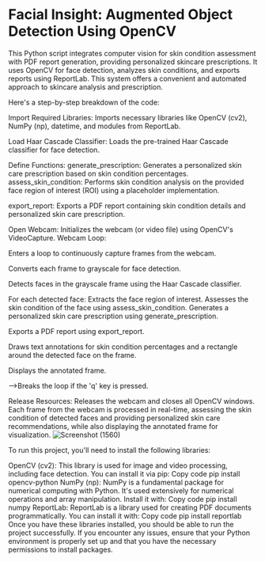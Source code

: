 # Facial Insight: Augmented Object Detection  Using OpenCV
  This Python script integrates computer vision for skin condition assessment with PDF report generation, providing personalized skincare prescriptions. It uses OpenCV for face detection, analyzes skin conditions, and exports reports using ReportLab. This system offers a convenient and automated approach to skincare analysis and prescription.



Here's a step-by-step breakdown of the code:

Import Required Libraries:
Imports necessary libraries like OpenCV (cv2), NumPy (np), datetime, and modules from ReportLab.

Load Haar Cascade Classifier:
Loads the pre-trained Haar Cascade classifier for face detection.

Define Functions:
generate_prescription: Generates a personalized skin care prescription based on skin condition percentages.
assess_skin_condition: Performs skin condition analysis on the provided face region of interest (ROI) using a placeholder implementation.

export_report: Exports a PDF report containing skin condition details and personalized skin care prescription.

Open Webcam:
Initializes the webcam (or video file) using OpenCV's VideoCapture.
Webcam Loop:

Enters a loop to continuously capture frames from the webcam.

Converts each frame to grayscale for face detection.

Detects faces in the grayscale frame using the Haar Cascade classifier.

For each detected face:
Extracts the face region of interest.
Assesses the skin condition of the face using assess_skin_condition.
Generates a personalized skin care prescription using generate_prescription.

Exports a PDF report using export_report.

Draws text annotations for skin condition percentages and a rectangle around the detected face on the frame.

Displays the annotated frame.

-->Breaks the loop if the 'q' key is pressed.

Release Resources:
Releases the webcam and closes all OpenCV windows.
Each frame from the webcam is processed in real-time, assessing the skin condition of detected faces and providing personalized skin care recommendations, while also displaying the annotated frame for visualization.
![Screenshot (1560)](https://github.com/SATYAMSINGH0707/Facial-Insight--Augmented-Object-Detection--Using-OpenCV/assets/97894680/78d4cd92-3ff3-4259-9b7e-1b84e8bf2613)



To run this project, you'll need to install the following libraries:

OpenCV (cv2): This library is used for image and video processing, including face detection. You can install it via pip:
Copy code
pip install opencv-python
NumPy (np): NumPy is a fundamental package for numerical computing with Python. It's used extensively for numerical operations and array manipulation. Install it with:
Copy code
pip install numpy
ReportLab: ReportLab is a library used for creating PDF documents programmatically. You can install it with:
Copy code
pip install reportlab
Once you have these libraries installed, you should be able to run the project successfully. If you encounter any issues, ensure that your Python environment is properly set up and that you have the necessary permissions to install packages.



